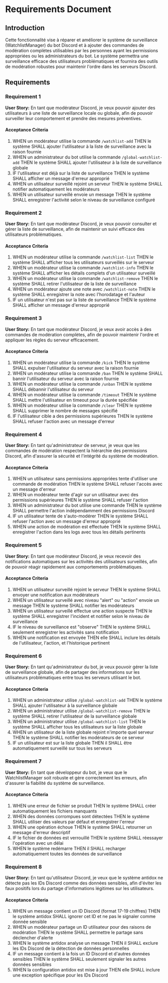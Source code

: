 # Requirements Document

## Introduction

Cette fonctionnalité vise à réparer et améliorer le système de surveillance (WatchlistManager) du bot Discord et à ajouter des commandes de modération complètes utilisables par les personnes ayant les permissions appropriées ou les administrateurs du bot. Le système permettra une surveillance efficace des utilisateurs problématiques et fournira des outils de modération robustes pour maintenir l'ordre dans les serveurs Discord.

## Requirements

### Requirement 1

**User Story:** En tant que modérateur Discord, je veux pouvoir ajouter des utilisateurs à une liste de surveillance locale ou globale, afin de pouvoir surveiller leur comportement et prendre des mesures préventives.

#### Acceptance Criteria

1. WHEN un modérateur utilise la commande `/watchlist-add` THEN le système SHALL ajouter l'utilisateur à la liste de surveillance avec la raison fournie
2. WHEN un administrateur du bot utilise la commande `/global-watchlist-add` THEN le système SHALL ajouter l'utilisateur à la liste de surveillance globale
3. IF l'utilisateur est déjà sur la liste de surveillance THEN le système SHALL afficher un message d'erreur approprié
4. WHEN un utilisateur surveillé rejoint un serveur THEN le système SHALL notifier automatiquement les modérateurs
5. WHEN un utilisateur surveillé envoie un message THEN le système SHALL enregistrer l'activité selon le niveau de surveillance configuré

### Requirement 2

**User Story:** En tant que modérateur Discord, je veux pouvoir consulter et gérer la liste de surveillance, afin de maintenir un suivi efficace des utilisateurs problématiques.

#### Acceptance Criteria

1. WHEN un modérateur utilise la commande `/watchlist-list` THEN le système SHALL afficher tous les utilisateurs surveillés sur le serveur
2. WHEN un modérateur utilise la commande `/watchlist-info` THEN le système SHALL afficher les détails complets d'un utilisateur surveillé
3. WHEN un modérateur utilise la commande `/watchlist-remove` THEN le système SHALL retirer l'utilisateur de la liste de surveillance
4. WHEN un modérateur ajoute une note avec `/watchlist-note` THEN le système SHALL enregistrer la note avec l'horodatage et l'auteur
5. IF un utilisateur n'est pas sur la liste de surveillance THEN le système SHALL afficher un message d'erreur approprié

### Requirement 3

**User Story:** En tant que modérateur Discord, je veux avoir accès à des commandes de modération complètes, afin de pouvoir maintenir l'ordre et appliquer les règles du serveur efficacement.

#### Acceptance Criteria

1. WHEN un modérateur utilise la commande `/kick` THEN le système SHALL expulser l'utilisateur du serveur avec la raison fournie
2. WHEN un modérateur utilise la commande `/ban` THEN le système SHALL bannir l'utilisateur du serveur avec la raison fournie
3. WHEN un modérateur utilise la commande `/unban` THEN le système SHALL débannir l'utilisateur du serveur
4. WHEN un modérateur utilise la commande `/timeout` THEN le système SHALL mettre l'utilisateur en timeout pour la durée spécifiée
5. WHEN un modérateur utilise la commande `/clear` THEN le système SHALL supprimer le nombre de messages spécifié
6. IF l'utilisateur cible a des permissions supérieures THEN le système SHALL refuser l'action avec un message d'erreur

### Requirement 4

**User Story:** En tant qu'administrateur de serveur, je veux que les commandes de modération respectent la hiérarchie des permissions Discord, afin d'assurer la sécurité et l'intégrité du système de modération.

#### Acceptance Criteria

1. WHEN un utilisateur sans permissions appropriées tente d'utiliser une commande de modération THEN le système SHALL refuser l'accès avec un message d'erreur
2. WHEN un modérateur tente d'agir sur un utilisateur avec des permissions supérieures THEN le système SHALL refuser l'action
3. WHEN un administrateur du bot utilise une commande THEN le système SHALL permettre l'action indépendamment des permissions Discord
4. IF un utilisateur tente de s'auto-modérer THEN le système SHALL refuser l'action avec un message d'erreur approprié
5. WHEN une action de modération est effectuée THEN le système SHALL enregistrer l'action dans les logs avec tous les détails pertinents

### Requirement 5

**User Story:** En tant que modérateur Discord, je veux recevoir des notifications automatiques sur les activités des utilisateurs surveillés, afin de pouvoir réagir rapidement aux comportements problématiques.

#### Acceptance Criteria

1. WHEN un utilisateur surveillé rejoint le serveur THEN le système SHALL envoyer une notification aux modérateurs
2. WHEN un utilisateur surveillé avec niveau "alert" ou "action" envoie un message THEN le système SHALL notifier les modérateurs
3. WHEN un utilisateur surveillé effectue une action suspecte THEN le système SHALL enregistrer l'incident et notifier selon le niveau de surveillance
4. IF le niveau de surveillance est "observe" THEN le système SHALL seulement enregistrer les activités sans notification
5. WHEN une notification est envoyée THEN elle SHALL inclure les détails de l'utilisateur, l'action, et l'historique pertinent

### Requirement 6

**User Story:** En tant qu'administrateur du bot, je veux pouvoir gérer la liste de surveillance globale, afin de partager des informations sur les utilisateurs problématiques entre tous les serveurs utilisant le bot.

#### Acceptance Criteria

1. WHEN un administrateur utilise `/global-watchlist-add` THEN le système SHALL ajouter l'utilisateur à la surveillance globale
2. WHEN un administrateur utilise `/global-watchlist-remove` THEN le système SHALL retirer l'utilisateur de la surveillance globale
3. WHEN un administrateur utilise `/global-watchlist-list` THEN le système SHALL afficher tous les utilisateurs sur la liste globale
4. WHEN un utilisateur de la liste globale rejoint n'importe quel serveur THEN le système SHALL notifier les modérateurs de ce serveur
5. IF un utilisateur est sur la liste globale THEN il SHALL être automatiquement surveillé sur tous les serveurs

### Requirement 7

**User Story:** En tant que développeur du bot, je veux que le WatchlistManager soit robuste et gère correctement les erreurs, afin d'assurer la fiabilité du système de surveillance.

#### Acceptance Criteria

1. WHEN une erreur de fichier se produit THEN le système SHALL créer automatiquement les fichiers manquants
2. WHEN des données corrompues sont détectées THEN le système SHALL utiliser des valeurs par défaut et enregistrer l'erreur
3. WHEN une opération échoue THEN le système SHALL retourner un message d'erreur descriptif
4. IF le fichier de données est verrouillé THEN le système SHALL réessayer l'opération avec un délai
5. WHEN le système redémarre THEN il SHALL recharger automatiquement toutes les données de surveillance

### Requirement 8

**User Story:** En tant qu'utilisateur Discord, je veux que le système antidox ne détecte pas les IDs Discord comme des données sensibles, afin d'éviter les faux positifs lors du partage d'informations légitimes sur les utilisateurs.

#### Acceptance Criteria

1. WHEN un message contient un ID Discord (format 17-19 chiffres) THEN le système antidox SHALL ignorer cet ID et ne pas le signaler comme donnée sensible
2. WHEN un modérateur partage un ID utilisateur pour des raisons de modération THEN le système SHALL permettre le partage sans déclencher d'alerte
3. WHEN le système antidox analyse un message THEN il SHALL exclure les IDs Discord de la détection de données personnelles
4. IF un message contient à la fois un ID Discord et d'autres données sensibles THEN le système SHALL seulement signaler les autres données sensibles
5. WHEN la configuration antidox est mise à jour THEN elle SHALL inclure une exception spécifique pour les IDs Discord